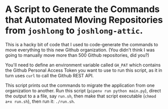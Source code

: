 # A Script to Generate the Commands that Automated Moving Repositories from `joshlong` to `joshlong-attic`.

This is a hacky bit of code that I used to code-generate the commands to move everything to this new Github organization. (You didn't think I was going to manually move more than 500 Github repositories, did you?)


You'll need to define an environment variable called `GH_PAT` which contains the Github Personal Access Token you want to use to run this script, as it in turn uses `curl` to call the Github REST API.

This script prints out the commands to migrate the application from one organization to another.  Run this script (`pipenv run python main.py`), direct the output to a a file, say `run.sh`, then make that script executable (`chmod a+x run.sh`), then run it: `./run.sh`. 
